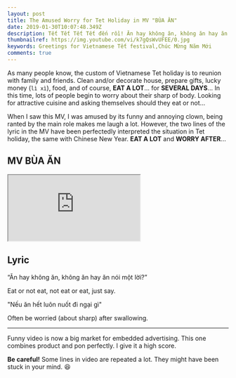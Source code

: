 ```yaml
---
layout: post
title: The Amused Worry for Tet Holiday in MV "BÙA ĂN"
date: 2019-01-30T10:07:48.349Z
description: Tết Tết Tết Tết đến rồi! Ăn hay không ăn, không ăn hay ăn nói một lời?
thumbnailref: https://img.youtube.com/vi/k7gQsWvUFEE/0.jpg
keywords: Greetings for Vietnamese Tết festival,Chúc Mừng Năm Mới
comments: true
---
```


As many people know, the custom of Vietnamese Tet holiday is to reunion with family and friends. Clean and/or decorate house, prepare gifts, lucky money (`lì xì`), food, and   of course, **EAT A LOT**... for **SEVERAL DAYS**... In this time, lots of people begin to worry about their sharp of body. Looking for attractive cuisine and asking themselves should they eat or not...

When I saw this MV, I was amused by its funny and annoying clown, being ranted by the main role makes me laugh a lot. However, the two lines of the lyric in the MV have been perfectedly interpreted the situation in Tet holiday, the same with Chinese New Year. **EAT A LOT** and **WORRY AFTER**...

## MV **BÙA ĂN**

<div class="embed-responsive embed-responsive-16by9">
  <iframe class="embed-responsive-item" src="https://www.youtube.com/embed/k7gQsWvUFEE" allowfullscreen></iframe>
</div>

## Lyric

“Ăn hay không ăn, không ăn hay ăn nói một lời?”

Eat or not eat, not eat or eat, just say.

"Nếu ăn hết luôn nuốt đi ngại gì"

Often be worried (about sharp) after swallowing.

---

Funny video is now a big market for embedded advertising. This one combines product and pon perfectly. I give it a high score.

**Be careful!** Some lines in video are repeated a lot. They might have been stuck in your mind. 😆